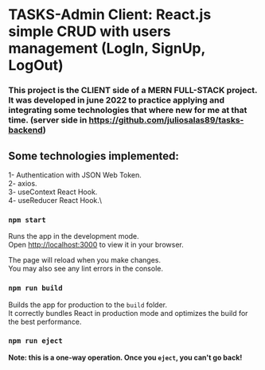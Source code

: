 # TASKS-Admin Client: React.js simple CRUD with users management (LogIn, SignUp, LogOut)

### This project is the CLIENT side of a MERN FULL-STACK project. It was developed in june 2022 to practice applying and integrating some technologies that where new for me at that time. (server side in https://github.com/juliosalas89/tasks-backend)

## Some technologies implemented:
1- Authentication with JSON Web Token.\
2- axios.\
3- useContext React Hook.\
4- useReducer React Hook.\


### `npm start`

Runs the app in the development mode.\
Open [http://localhost:3000](http://localhost:3000) to view it in your browser.

The page will reload when you make changes.\
You may also see any lint errors in the console.

### `npm run build`

Builds the app for production to the `build` folder.\
It correctly bundles React in production mode and optimizes the build for the best performance.

### `npm run eject`

**Note: this is a one-way operation. Once you `eject`, you can't go back!**
